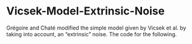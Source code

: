 # Vicsek-Model-Extrinsic-Noise
Grégoire and Chaté modified the simple model given by Vicsek et al. by taking into account, an “extrinsic” noise. The code for the following.
